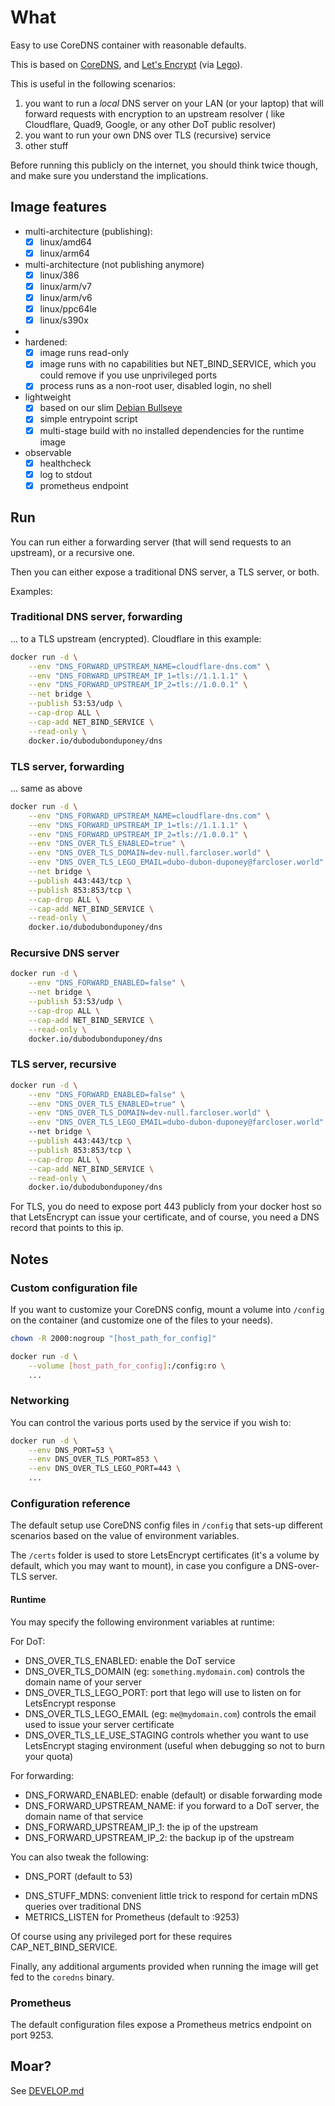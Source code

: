 # What

Easy to use CoreDNS container with reasonable defaults.

This is based on [CoreDNS](https://coredns.io/), and [Let's Encrypt](https://letsencrypt.org/) (via [Lego](https://github.com/go-acme/lego)).

This is useful in the following scenarios:

1. you want to run a *local* DNS server on your LAN (or your laptop) that will forward requests with encryption to an upstream resolver
    ( like Cloudflare, Quad9, Google, or any other DoT public resolver)
1. you want to run your own DNS over TLS (recursive) service
1. other stuff

Before running this publicly on the internet, you should think twice though, and make sure you understand the implications.

## Image features

* multi-architecture (publishing):
  * [x] linux/amd64
  * [x] linux/arm64

* multi-architecture (not publishing anymore)
  * [x] linux/386
  * [x] linux/arm/v7
  * [x] linux/arm/v6
  * [x] linux/ppc64le
  * [x] linux/s390x
* 
* hardened:
  * [x] image runs read-only
  * [x] image runs with no capabilities but NET_BIND_SERVICE, which you could remove if you use unprivileged ports
  * [x] process runs as a non-root user, disabled login, no shell
* lightweight
  * [x] based on our slim [Debian Bullseye](https://github.com/dubo-dubon-duponey/docker-debian)
  * [x] simple entrypoint script
  * [x] multi-stage build with no installed dependencies for the runtime image
* observable
  * [x] healthcheck
  * [x] log to stdout
  * [x] prometheus endpoint

## Run

You can run either a forwarding server (that will send requests to an upstream), or a recursive one.

Then you can either expose a traditional DNS server, a TLS server, or both.

Examples:

### Traditional DNS server, forwarding

... to a TLS upstream (encrypted). Cloudflare in this example:

```bash
docker run -d \
    --env "DNS_FORWARD_UPSTREAM_NAME=cloudflare-dns.com" \
    --env "DNS_FORWARD_UPSTREAM_IP_1=tls://1.1.1.1" \
    --env "DNS_FORWARD_UPSTREAM_IP_2=tls://1.0.0.1" \
    --net bridge \
    --publish 53:53/udp \
    --cap-drop ALL \
    --cap-add NET_BIND_SERVICE \
    --read-only \
    docker.io/dubodubonduponey/dns
```

### TLS server, forwarding

... same as above

```bash
docker run -d \
    --env "DNS_FORWARD_UPSTREAM_NAME=cloudflare-dns.com" \
    --env "DNS_FORWARD_UPSTREAM_IP_1=tls://1.1.1.1" \
    --env "DNS_FORWARD_UPSTREAM_IP_2=tls://1.0.0.1" \
    --env "DNS_OVER_TLS_ENABLED=true" \
    --env "DNS_OVER_TLS_DOMAIN=dev-null.farcloser.world" \
    --env "DNS_OVER_TLS_LEGO_EMAIL=dubo-dubon-duponey@farcloser.world" \
    --net bridge \
    --publish 443:443/tcp \
    --publish 853:853/tcp \
    --cap-drop ALL \
    --cap-add NET_BIND_SERVICE \
    --read-only \
    docker.io/dubodubonduponey/dns
```

### Recursive DNS server

```bash
docker run -d \
    --env "DNS_FORWARD_ENABLED=false" \
    --net bridge \
    --publish 53:53/udp \
    --cap-drop ALL \
    --cap-add NET_BIND_SERVICE \
    --read-only \
    docker.io/dubodubonduponey/dns
```

### TLS server, recursive

```bash
docker run -d \
    --env "DNS_FORWARD_ENABLED=false" \
    --env "DNS_OVER_TLS_ENABLED=true" \
    --env "DNS_OVER_TLS_DOMAIN=dev-null.farcloser.world" \
    --env "DNS_OVER_TLS_LEGO_EMAIL=dubo-dubon-duponey@farcloser.world"
    --net bridge \
    --publish 443:443/tcp \
    --publish 853:853/tcp \
    --cap-drop ALL \
    --cap-add NET_BIND_SERVICE \
    --read-only \
    docker.io/dubodubonduponey/dns
```

For TLS, you do need to expose port 443 publicly from your docker host so that LetsEncrypt can issue your certificate,
and of course, you need a DNS record that points to this ip.

## Notes

### Custom configuration file

If you want to customize your CoreDNS config, mount a volume into `/config` on the container
(and customize one of the files to your needs).

```bash
chown -R 2000:nogroup "[host_path_for_config]"

docker run -d \
    --volume [host_path_for_config]:/config:ro \
    ...
```

### Networking

You can control the various ports used by the service if you wish to:

```bash
docker run -d \
    --env DNS_PORT=53 \
    --env DNS_OVER_TLS_PORT=853 \
    --env DNS_OVER_TLS_LEGO_PORT=443 \
    ...
```

### Configuration reference

The default setup use CoreDNS config files in `/config` that sets-up different scenarios based on the value of environment variables.

The `/certs` folder is used to store LetsEncrypt certificates (it's a volume by default, which you may want to mount), in case you configure a DNS-over-TLS server.

#### Runtime

You may specify the following environment variables at runtime:

For DoT:
 * DNS_OVER_TLS_ENABLED: enable the DoT service
 * DNS_OVER_TLS_DOMAIN (eg: `something.mydomain.com`) controls the domain name of your server
 * DNS_OVER_TLS_LEGO_PORT: port that lego will use to listen on for LetsEncrypt response
 * DNS_OVER_TLS_LEGO_EMAIL (eg: `me@mydomain.com`) controls the email used to issue your server certificate
 * DNS_OVER_TLS_LE_USE_STAGING controls whether you want to use LetsEncrypt staging environment (useful when debugging so not to burn your quota)

For forwarding:
 * DNS_FORWARD_ENABLED: enable (default) or disable forwarding mode
 * DNS_FORWARD_UPSTREAM_NAME: if you forward to a DoT server, the domain name of that service
 * DNS_FORWARD_UPSTREAM_IP_1: the ip of the upstream
 * DNS_FORWARD_UPSTREAM_IP_2: the backup ip of the upstream

You can also tweak the following:

 * DNS_PORT (default to 53)
<!--
 * DNS_OVER_GRPC_PORT (default to 553)
-->
 * DNS_STUFF_MDNS: convenient little trick to respond for certain mDNS queries over traditional DNS
 * METRICS_LISTEN for Prometheus (default to :9253)

Of course using any privileged port for these requires CAP_NET_BIND_SERVICE.

Finally, any additional arguments provided when running the image will get fed to the `coredns` binary.

### Prometheus

The default configuration files expose a Prometheus metrics endpoint on port 9253.

## Moar?

See [DEVELOP.md](DEVELOP.md)
